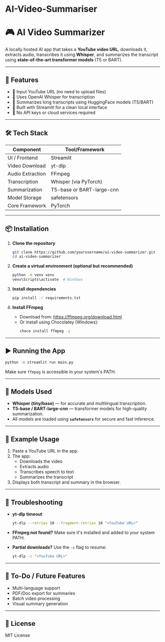 # AI-Video-Summariser


# 🎮 AI Video Summarizer

A locally hosted AI app that takes a **YouTube video URL**, downloads it, extracts audio, transcribes it using **Whisper**, and summarizes the transcript using **state-of-the-art transformer models** (T5 or BART).

---

## 🚀 Features

- 🔗 Input YouTube URL (no need to upload files)
- 🧠 Uses OpenAI Whisper for transcription
- 📝 Summarizes long transcripts using HuggingFace models (T5/BART)
- 💽 Built with Streamlit for a clean local interface
- 🔐 No API keys or cloud services required

---

## 🛠️ Tech Stack

| Component           | Tool/Framework               |
|---------------------|------------------------------|
| UI / Frontend       | Streamlit                    |
| Video Download      | yt-dlp                       |
| Audio Extraction    | FFmpeg                       |
| Transcription       | Whisper (via PyTorch)        |
| Summarization       | T5-base or BART-large-cnn    |
| Model Storage       | safetensors                  |
| Core Framework      | PyTorch                      |

---

## 📦 Installation

1. **Clone the repository**
   ```bash
   git clone https://github.com/yourusername/ai-video-summarizer.git
   cd ai-video-summarizer
   ```

2. **Create a virtual environment (optional but recommended)**
   ```bash
   python -m venv venv
   venv\Scripts\activate  # Windows
   ```

3. **Install dependencies**
   ```bash
   pip install -r requirements.txt
   ```

4. **Install FFmpeg**
   - Download from: https://ffmpeg.org/download.html
   - Or install using Chocolatey (Windows):
     ```bash
     choco install ffmpeg -y
     ```

---

## ▶️ Running the App

```bash
python -m streamlit run main.py
```

Make sure `ffmpeg` is accessible in your system's PATH.

---

## 🧠 Models Used

- **Whisper (tiny/base)** — for accurate and multilingual transcription.
- **T5-base / BART-large-cnn** — transformer models for high-quality summarization.
- All models are loaded using **`safetensors`** for secure and fast inference.

---

## 📅 Example Usage

1. Paste a YouTube URL in the app.
2. The app:
   - Downloads the video
   - Extracts audio
   - Transcribes speech to text
   - Summarizes the transcript
3. Displays both transcript and summary in the browser.

---

## 🧹 Troubleshooting

- **yt-dlp timeout**
  ```bash
  yt-dlp --retries 10 --fragment-retries 10 "<YouTube URL>"
  ```

- **FFmpeg not found?**
  Make sure it's installed and added to your system PATH.

- **Partial downloads?**
  Use the `-c` flag to resume:
  ```bash
  yt-dlp -c "<YouTube URL>"
  ```

---

## 📌 To-Do / Future Features

- Multi-language support
- PDF/Doc export for summaries
- Batch video processing
- Visual summary generation

---

## 📄 License

MIT License

